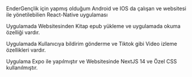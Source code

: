 EnderGençlik için yapmış olduğum Android ve IOS da çalışan ve websitesi ile yönetilebilien React-Native uygulaması

Uygulamada Websitesinden Kitap epub yükleme ve uygulamada okuma özelliği vardır.

Uygulamada Kullanıcıya bildirim gönderme ve Tiktok gibi Video izleme özellikleri vardır.

Uygulama Expo ile yapılmıştır ve Websitesinde NextJS 14 ve Özel CSS kullanılmıştır.


